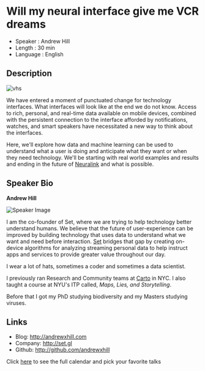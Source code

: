 Will my neural interface give me VCR dreams
========================================

* Speaker   : Andrew Hill
* Length    : 30 min
* Language  : English

Description
-----------

![vhs](https://media.giphy.com/media/5G6IiTwUSnw1q/giphy.gif)

We have entered a moment of punctuated change for technology interfaces. What interfaces will look like at the end we do not know. Access to rich, personal, and real-time data available on mobile devices, combined with the persistent connection to the interface afforded by notifications, watches, and smart speakers have necessitated a new way to think about the interfaces.

Here, we'll explore how data and machine learning can be used to understand what a user is doing and anticipate what they want or when they need technology. We'll be starting with real world examples and results and ending in the future of [Neuralink](https://en.wikipedia.org/wiki/Neuralink) and what is possible.

Speaker Bio
-----------

**Andrew Hill**

![Speaker Image](https://avatars0.githubusercontent.com/u/370259?v=4&s=460)

I am the co-founder of Set, where we are trying to help technology better understand humans. We believe that the future of user-experience can be improved by building technology that uses data to understand what we want and need before interaction. [Set](http://set.gl) bridges that gap by creating on-device algorithms for analyzing streaming personal data to help instruct apps and services to provide greater value throughout our day.

I wear a lot of hats, sometimes a coder and sometimes a data scientist.

I previously ran Research and Community teams at [Carto](http://carto.com) in NYC. I also taught a course at NYU's ITP called, _Maps, Lies, and Storytelling_.

Before that I got my PhD studying biodiversity and my Masters studying viruses.

Links
-----

* Blog: http://andrewxhill.com
* Company: http://set.gl
* Github: http://github.com/andrewxhill

Click [here][1] to see the full calendar and pick your favorite talks

[1]: https://pixels.camp/schedule/
